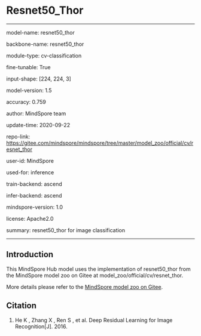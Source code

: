 # Resnet50_Thor

---

model-name: resnet50_thor

backbone-name: resnet50_thor

module-type: cv-classification

fine-tunable: True

input-shape: [224, 224, 3]

model-version: 1.5

accuracy: 0.759

author: MindSpore team

update-time: 2020-09-22

repo-link: <https://gitee.com/mindspore/mindspore/tree/master/model_zoo/official/cv/resnet_thor>

user-id: MindSpore

used-for: inference

train-backend: ascend

infer-backend: ascend

mindspore-version: 1.0

license: Apache2.0

summary: resnet50_thor for image classification

---

## Introduction

This MindSpore Hub model uses the implementation of resnet50_thor from the MindSpore model zoo on Gitee at model_zoo/official/cv/resnet_thor.

More details please refer to the [MindSpore model zoo on Gitee](https://gitee.com/mindspore/mindspore/blob/master/model_zoo/official/cv/resnet_thor/README.md).

## Citation

1. He K , Zhang X , Ren S , et al. Deep Residual Learning for Image Recognition[J]. 2016.
